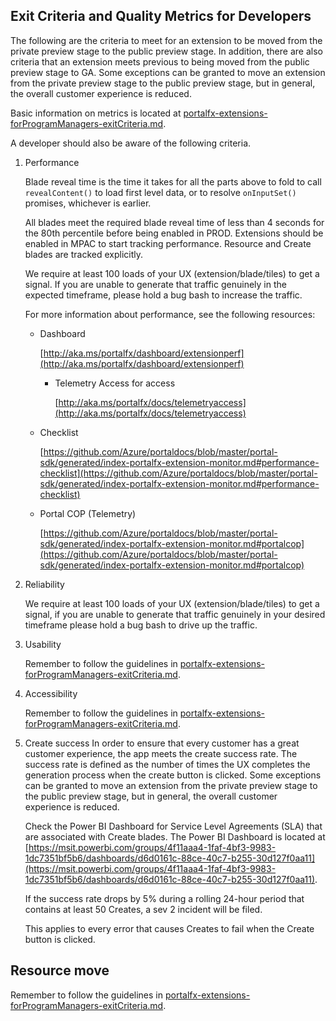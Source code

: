 <a name="portalfxExtensionsForDevelopersExitCriteria"></a>
<!-- link to this document is [portalfx-extensions-forDevelopers-exitCriteria.md]()
-->

## Exit Criteria and Quality Metrics for Developers

The following are the criteria to meet for an extension to be moved from the private preview stage to the public preview stage.  In addition, there are also criteria that an extension meets previous to being moved from the public preview stage to GA.  Some exceptions can be granted to move an extension from the private preview stage to the public preview stage, but in general,  the overall customer experience is reduced.

Basic information on metrics is located at  [portalfx-extensions-forProgramManagers-exitCriteria.md](portalfx-extensions-forProgramManagers-exitCriteria.md).

A developer should also be aware of the following criteria.

1. Performance

    Blade reveal time is the time it takes for all the parts above to fold to call ```revealContent()``` to load first level data, or to resolve ```onInputSet()``` promises, whichever is earlier.

    All blades meet the required blade reveal time of less than 4 seconds for the 80th percentile before being enabled in PROD. Extensions should be enabled in MPAC to start tracking performance. Resource and Create blades are tracked explicitly. 

    We require at least 100 loads of your UX (extension/blade/tiles) to get a signal. If you are unable to generate that traffic genuinely in the expected timeframe, please hold a bug bash to increase the traffic.

    For more information about performance, see the following resources:
    * Dashboard 

        [http://aka.ms/portalfx/dashboard/extensionperf](http://aka.ms/portalfx/dashboard/extensionperf)

        * Telemetry Access for access 
        
            [http://aka.ms/portalfx/docs/telemetryaccess](http://aka.ms/portalfx/docs/telemetryaccess)


    *	Checklist

        [https://github.com/Azure/portaldocs/blob/master/portal-sdk/generated/index-portalfx-extension-monitor.md#performance-checklist](https://github.com/Azure/portaldocs/blob/master/portal-sdk/generated/index-portalfx-extension-monitor.md#performance-checklist)

    *	Portal COP (Telemetry)

        [https://github.com/Azure/portaldocs/blob/master/portal-sdk/generated/index-portalfx-extension-monitor.md#portalcop](https://github.com/Azure/portaldocs/blob/master/portal-sdk/generated/index-portalfx-extension-monitor.md#portalcop)

        

1. Reliability
    
    We require at least 100 loads of your UX (extension/blade/tiles) to get a signal, if you are unable to generate that traffic genuinely in your desired timeframe please hold a bug bash to drive up the traffic.

1. Usability

   Remember to follow the guidelines in [portalfx-extensions-forProgramManagers-exitCriteria.md](portalfx-extensions-forProgramManagers-exitCriteria.md).

1. Accessibility

   Remember to follow the guidelines in [portalfx-extensions-forProgramManagers-exitCriteria.md](portalfx-extensions-forProgramManagers-exitCriteria.md).

1. Create success
In order to ensure that every customer has a great customer experience, the app meets the create success rate.  The success rate is defined as the number of times the UX completes the generation process when the create button is clicked.  Some exceptions can be granted to move an extension from the private preview stage to the public preview stage, but in general, the overall customer experience is reduced.

    Check the Power BI Dashboard for Service Level Agreements (SLA) that are associated with Create blades. The  Power BI Dashboard is located at   
    [https://msit.powerbi.com/groups/4f11aaa4-1faf-4bf3-9983-1dc7351bf5b6/dashboards/d6d0161c-88ce-40c7-b255-30d127f0aa11](https://msit.powerbi.com/groups/4f11aaa4-1faf-4bf3-9983-1dc7351bf5b6/dashboards/d6d0161c-88ce-40c7-b255-30d127f0aa11).

    If the success rate drops by 5% during a rolling 24-hour period that contains at least 50 Creates, a sev 2 incident will be filed. 

    This applies to every error that causes Creates to fail when the Create button is clicked.

## Resource move 

   Remember to follow the guidelines in [portalfx-extensions-forProgramManagers-exitCriteria.md](portalfx-extensions-forProgramManagers-exitCriteria.md).
